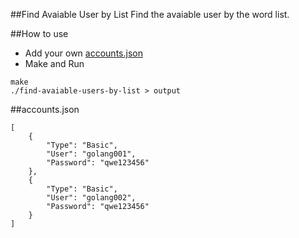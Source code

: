 ##Find Avaiable User by List
Find the avaiable user by the word list.

##How to use
- Add your own [accounts.json](#accounts.json)
- Make and Run

```
make
./find-avaiable-users-by-list > output
``` 

##accounts.json
```
[
	{
		"Type": "Basic",
		"User": "golang001",
		"Password": "qwe123456"
	},
	{
		"Type": "Basic",
		"User": "golang002",
		"Password": "qwe123456"
	}
]
```
